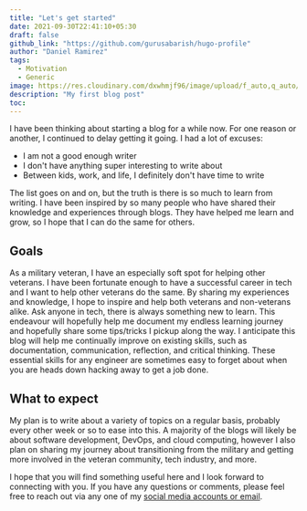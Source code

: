 ```yaml
---
title: "Let's get started"
date: 2021-09-30T22:41:10+05:30
draft: false
github_link: "https://github.com/gurusabarish/hugo-profile"
author: "Daniel Ramirez"
tags:
  - Motivation
  - Generic
image: https://res.cloudinary.com/dxwhmjf96/image/upload/f_auto,q_auto/Portfolio/in-not-now-when.jpg
description: "My first blog post"
toc: 
---
```


I have been thinking about starting a blog for a while now. For one reason or another, I continued to delay getting it going. I had a lot of excuses:

- I am not a good enough writer
- I don't have anything super interesting to write about
- Between kids, work, and life, I definitely don't have time to write

The list goes on and on, but the truth is there is so much to learn from writing. I have been inspired by so many people who have shared their knowledge and experiences through blogs. They have helped me learn and grow, so I hope that I can do the same for others.

## Goals

As a military veteran, I have an especially soft spot for helping other veterans. I have been fortunate enough to have a successful career in tech and I want to help other veterans do the same. By sharing my experiences and knowledge, I hope to inspire and help both veterans and non-veterans alike.
Ask anyone in tech, there is always something new to learn. This endeavour will hopefully help me document my endless learning journey and hopefully share some tips/tricks I pickup along the way.
I anticipate this blog will help me continually improve on existing skills, such as documentation, communication, reflection, and critical thinking. These essential skills for any engineer are sometimes easy to forget about when you are heads down hacking away to get a job done.

## What to expect

My plan is to write about a variety of topics on a regular basis, probably every other week or so to ease into this. A majority of the blogs will likely be about software development, DevOps, and cloud computing, however I also plan on sharing my journey about transitioning from the military and getting more involved in the veteran community, tech industry, and more.

I hope that you will find something useful here and I look forward to connecting with you. If you have any questions or comments, please feel free to reach out via any one of my [social media accounts or email](/#contact).
